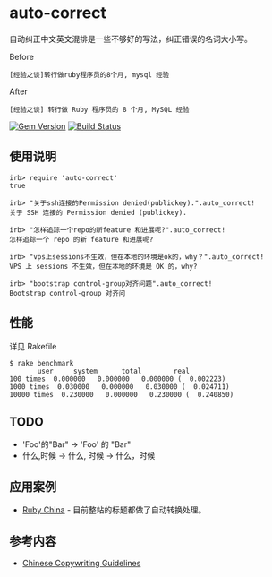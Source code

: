 # auto-correct

自动纠正中文英文混排是一些不够好的写法，纠正错误的名词大小写。

Before

```
[经验之谈]转行做ruby程序员的8个月, mysql 经验
```

After

```
[经验之谈] 转行做 Ruby 程序员的 8 个月, MySQL 经验
```

[![Gem Version](https://badge.fury.io/rb/auto-correct.png)](https://rubygems.org/gems/auto-correct) [![Build
Status](https://secure.travis-ci.org/huacnlee/auto-correct.png?branch=master&.png)](http://travis-ci.org/huacnlee/auto-correct)

## 使用说明

```irb
irb> require 'auto-correct'
true

irb> "关于ssh连接的Permission denied(publickey).".auto_correct!
关于 SSH 连接的 Permission denied (publickey).

irb> "怎样追踪一个repo的新feature 和进展呢?".auto_correct!
怎样追踪一个 repo 的新 feature 和进展呢?

irb> "vps上sessions不生效，但在本地的环境是ok的，why？".auto_correct!
VPS 上 sessions 不生效，但在本地的环境是 OK 的，why?

irb> "bootstrap control-group对齐问题".auto_correct!
Bootstrap control-group 对齐问
```

## 性能

详见 Rakefile

```
$ rake benchmark
       user     system      total        real
100 times  0.000000   0.000000   0.000000 (  0.002223)
1000 times  0.030000   0.000000   0.030000 (  0.024711)
10000 times  0.230000   0.000000   0.230000 (  0.240850)
```

## TODO

* 'Foo'的"Bar" -> 'Foo' 的 "Bar"
* 什么,时候 -> 什么, 时候 -> 什么，时候

## 应用案例

* [Ruby China](http://ruby-china.org) - 目前整站的标题都做了自动转换处理。

## 参考内容

* [Chinese Copywriting Guidelines](https://github.com/sparanoid/chinese-copywriting-guidelines)
